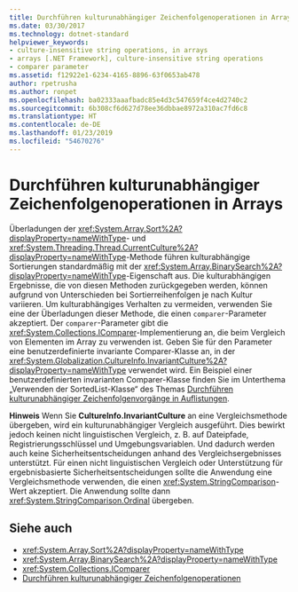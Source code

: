 ```yaml
---
title: Durchführen kulturunabhängiger Zeichenfolgenoperationen in Arrays
ms.date: 03/30/2017
ms.technology: dotnet-standard
helpviewer_keywords:
- culture-insensitive string operations, in arrays
- arrays [.NET Framework], culture-insensitive string operations
- comparer parameter
ms.assetid: f12922e1-6234-4165-8896-63f0653ab478
author: rpetrusha
ms.author: ronpet
ms.openlocfilehash: ba02333aaafbadc85e4d3c547659f4ce4d2740c2
ms.sourcegitcommit: 6b308cf6d627d78ee36dbbae8972a310ac7fd6c8
ms.translationtype: HT
ms.contentlocale: de-DE
ms.lasthandoff: 01/23/2019
ms.locfileid: "54670276"
---
```

# <a name="performing-culture-insensitive-string-operations-in-arrays"></a>Durchführen kulturunabhängiger Zeichenfolgenoperationen in Arrays
Überladungen der <xref:System.Array.Sort%2A?displayProperty=nameWithType>- und <xref:System.Threading.Thread.CurrentCulture%2A?displayProperty=nameWithType>-Methode führen kulturabhängige Sortierungen standardmäßig mit der <xref:System.Array.BinarySearch%2A?displayProperty=nameWithType>-Eigenschaft aus. Die kulturabhängigen Ergebnisse, die von diesen Methoden zurückgegeben werden, können aufgrund von Unterschieden bei Sortierreihenfolgen je nach Kultur variieren. Um kulturabhängiges Verhalten zu vermeiden, verwenden Sie eine der Überladungen dieser Methode, die einen `comparer`-Parameter akzeptiert. Der `comparer`-Parameter gibt die <xref:System.Collections.IComparer>-Implementierung an, die beim Vergleich von Elementen im Array zu verwenden ist. Geben Sie für den Parameter eine benutzerdefinierte invariante Comparer-Klasse an, in der <xref:System.Globalization.CultureInfo.InvariantCulture%2A?displayProperty=nameWithType> verwendet wird. Ein Beispiel einer benutzerdefinierten invarianten Comparer-Klasse finden Sie im Unterthema „Verwenden der SortedList-Klasse“ des Themas [Durchführen kulturunabhängiger Zeichenfolgenvorgänge in Auflistungen](../../../docs/standard/globalization-localization/performing-culture-insensitive-string-operations-in-collections.md).  
  
 **Hinweis** Wenn Sie **CultureInfo.InvariantCulture** an eine Vergleichsmethode übergeben, wird ein kulturunabhängiger Vergleich ausgeführt. Dies bewirkt jedoch keinen nicht linguistischen Vergleich, z. B. auf Dateipfade, Registrierungsschlüssel und Umgebungsvariablen. Und dadurch werden auch keine Sicherheitsentscheidungen anhand des Vergleichsergebnisses unterstützt. Für einen nicht linguistischen Vergleich oder Unterstützung für ergebnisbasierte Sicherheitsentscheidungen sollte die Anwendung eine Vergleichsmethode verwenden, die einen <xref:System.StringComparison>-Wert akzeptiert. Die Anwendung sollte dann <xref:System.StringComparison.Ordinal> übergeben.  
  
## <a name="see-also"></a>Siehe auch

- <xref:System.Array.Sort%2A?displayProperty=nameWithType>
- <xref:System.Array.BinarySearch%2A?displayProperty=nameWithType>
- <xref:System.Collections.IComparer>
- [Durchführen kulturunabhängiger Zeichenfolgenoperationen](../../../docs/standard/globalization-localization/performing-culture-insensitive-string-operations.md)
